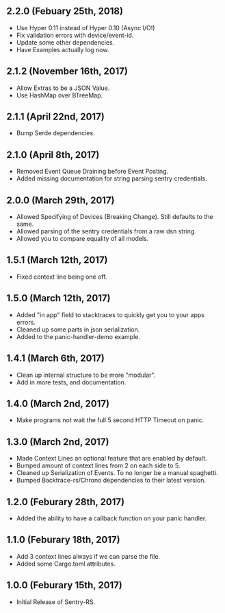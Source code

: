 ## 2.2.0 (Febuary 25th, 2018)

- Use Hyper 0.11 instead of Hyper 0.10 (Async I/O!)
- Fix validation errors with device/event-id.
- Update some other dependencies.
- Have Examples actually log now.

## 2.1.2 (November 16th, 2017)

- Allow Extras to be a JSON Value.
- Use HashMap over BTreeMap.

## 2.1.1 (April 22nd, 2017)

- Bump Serde dependencies.

## 2.1.0 (April 8th, 2017)

- Removed Event Queue Draining before Event Posting.
- Added missing documentation for string parsing sentry credentials.

## 2.0.0 (March 29th, 2017)

- Allowed Specifying of Devices (Breaking Change). Still defaults to the same.
- Allowed parsing of the sentry credentials from a raw dsn string.
- Allowed you to compare equality of all models.

## 1.5.1 (March 12th, 2017)

- Fixed context line being one off.

## 1.5.0 (March 12th, 2017)

- Added "in app" field to stacktraces to quickly get you to your apps errors.
- Cleaned up some parts in json serialization.
- Added to the panic-handler-demo example.

## 1.4.1 (March 6th, 2017)

- Clean up internal structure to be more "modular".
- Add in more tests, and documentation.

## 1.4.0 (March 2nd, 2017)

- Make programs not wait the full 5 second HTTP Timeout on panic.

## 1.3.0 (March 2nd, 2017)

- Made Context Lines an optional feature that are enabled by default.
- Bumped amount of context lines from 2 on each side to 5.
- Cleaned up Serialization of Events. To no longer be a manual spaghetti.
- Bumped Backtrace-rs/Chrono dependencies to their latest version.

## 1.2.0 (Feburary 28th, 2017)

- Added the ability to have a callback function on your panic handler.

## 1.1.0 (Feburary 18th, 2017)

- Add 3 context lines always if we can parse the file.
- Added some Cargo.toml attributes.

## 1.0.0 (Feburary 15th, 2017)

- Initial Release of Sentry-RS.
